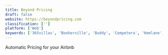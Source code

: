 ```yaml
---
title: Beyond Pricing
draft: false 
website: https://beyondpricing.com
classification: ['']
platform: ['Web']
keywords: ['365villas', 'Bookerville', 'Buddy', 'Competera', 'Hemlane', 'LandlordTracks', 'Little Hotelier', 'Lodgify', 'OwnerRez', 'Price2Spy', 'Prisync', 'Property Matrix', 'Released', 'RentPost', 'Rentec Direct', 'Simplifyem', 'Smoobu', 'Total Management', 'Track', 'Vreasy', 'WebRezPro', 'Your Porter App', 'iManageRent']
---
```

Automatic Pricing for your Airbnb